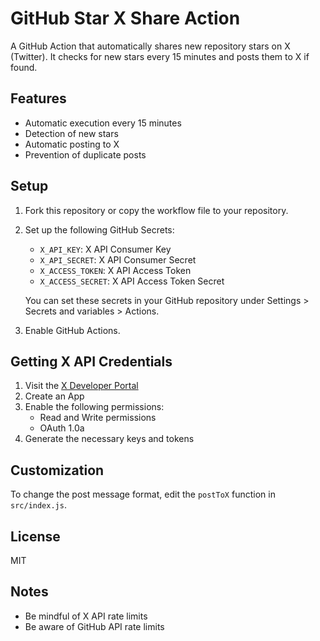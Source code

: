 # GitHub Star X Share Action

A GitHub Action that automatically shares new repository stars on X (Twitter). It checks for new stars every 15 minutes and posts them to X if found.

## Features

- Automatic execution every 15 minutes
- Detection of new stars
- Automatic posting to X
- Prevention of duplicate posts

## Setup

1. Fork this repository or copy the workflow file to your repository.

2. Set up the following GitHub Secrets:

   - `X_API_KEY`: X API Consumer Key
   - `X_API_SECRET`: X API Consumer Secret
   - `X_ACCESS_TOKEN`: X API Access Token
   - `X_ACCESS_SECRET`: X API Access Token Secret

   You can set these secrets in your GitHub repository under Settings > Secrets and variables > Actions.

3. Enable GitHub Actions.

## Getting X API Credentials

1. Visit the [X Developer Portal](https://developer.twitter.com/en/portal/dashboard)
2. Create an App
3. Enable the following permissions:
   - Read and Write permissions
   - OAuth 1.0a
4. Generate the necessary keys and tokens

## Customization

To change the post message format, edit the `postToX` function in `src/index.js`.

## License

MIT

## Notes

- Be mindful of X API rate limits
- Be aware of GitHub API rate limits
